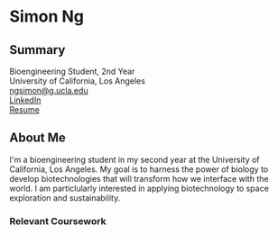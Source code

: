 <!DOCTYPE html>
<html>
  <head>
  <title>Simon Ng's Website</title>
  </head>

<body background="NorwaySnow.jpg">
  
<h1>Simon Ng</h1>
<h2>Summary</h2>
<p>
  Bioengineering Student, 2nd Year <br>
  University of California, Los Angeles <br>
  <a href = "ngsimon@g.ucla.edu">ngsimon@g.ucla.edu</a> <br>
  <a href = "https://www.linkedin.com/in/simon-a-ng/">LinkedIn</a> <br>
  <a href = "Resume_Simon_Ng.pdf"> Resume</a>
</p>

<h2>About Me</h2>
<p>
  I'm a bioengineering student in my second year at the University of California, Los Angeles. My goal is to harness the power of biology to develop biotechnologies that will transform how we interface with the world. I am particlularly interested in applying biotechnology to space exploration and sustainability. <br>

</p>

<h3>Relevant Coursework</h3>

</body>

</html>

